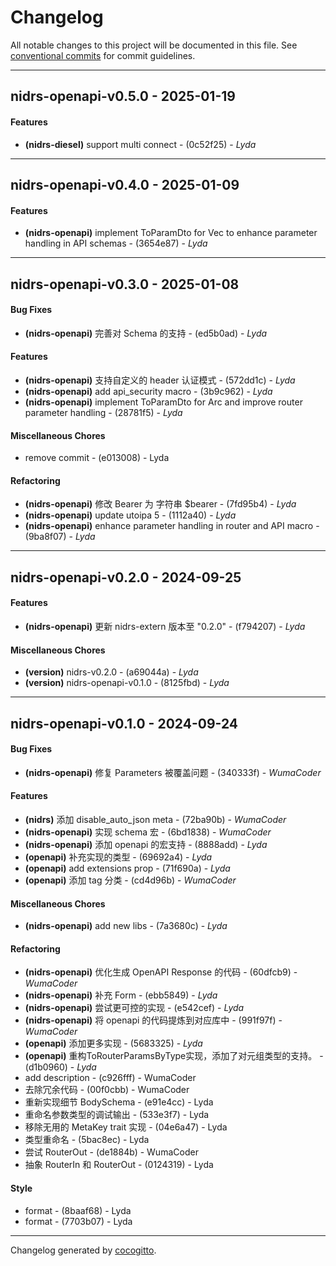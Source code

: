 # Changelog
All notable changes to this project will be documented in this file. See [conventional commits](https://www.conventionalcommits.org/) for commit guidelines.

- - -
## nidrs-openapi-v0.5.0 - 2025-01-19
#### Features
- **(nidrs-diesel)** support multi connect - (0c52f25) - *Lyda*

- - -

## nidrs-openapi-v0.4.0 - 2025-01-09
#### Features
- **(nidrs-openapi)** implement ToParamDto for Vec<T> to enhance parameter handling in API schemas - (3654e87) - *Lyda*

- - -

## nidrs-openapi-v0.3.0 - 2025-01-08
#### Bug Fixes
- **(nidrs-openapi)** 完善对 Schema 的支持 - (ed5b0ad) - *Lyda*
#### Features
- **(nidrs-openapi)** 支持自定义的 header 认证模式 - (572dd1c) - *Lyda*
- **(nidrs-openapi)** add api_security macro - (3b9c962) - *Lyda*
- **(nidrs-openapi)** implement ToParamDto for Arc<T> and improve router parameter handling - (28781f5) - *Lyda*
#### Miscellaneous Chores
- remove commit - (e013008) - Lyda
#### Refactoring
- **(nidrs-openapi)** 修改 Bearer 为 字符串 $bearer - (7fd95b4) - *Lyda*
- **(nidrs-openapi)** update utoipa 5 - (1112a40) - *Lyda*
- **(nidrs-openapi)** enhance parameter handling in router and API macro - (9ba8f07) - *Lyda*

- - -

## nidrs-openapi-v0.2.0 - 2024-09-25
#### Features
- **(nidrs-openapi)** 更新 nidrs-extern 版本至 "0.2.0" - (f794207) - *Lyda*
#### Miscellaneous Chores
- **(version)** nidrs-v0.2.0 - (a69044a) - *Lyda*
- **(version)** nidrs-openapi-v0.1.0 - (8125fbd) - *Lyda*

- - -

## nidrs-openapi-v0.1.0 - 2024-09-24
#### Bug Fixes
- **(nidrs-openapi)** 修复 Parameters 被覆盖问题 - (340333f) - *WumaCoder*
#### Features
- **(nidrs)** 添加 disable_auto_json meta - (72ba90b) - *WumaCoder*
- **(nidrs-openapi)** 实现 schema 宏 - (6bd1838) - *WumaCoder*
- **(nidrs-openapi)** 添加 openapi 的宏支持 - (8888add) - *Lyda*
- **(openapi)** 补充实现的类型 - (69692a4) - *Lyda*
- **(openapi)** add extensions prop - (71f690a) - *Lyda*
- **(openapi)** 添加 tag 分类 - (cd4d96b) - *WumaCoder*
#### Miscellaneous Chores
- **(nidrs-openapi)** add new libs - (7a3680c) - *Lyda*
#### Refactoring
- **(nidrs-openapi)** 优化生成 OpenAPI Response 的代码 - (60dfcb9) - *WumaCoder*
- **(nidrs-openapi)** 补充 Form - (ebb5849) - *Lyda*
- **(nidrs-openapi)** 尝试更可控的实现 - (e542cef) - *Lyda*
- **(nidrs-openapi)** 将 openapi 的代码提炼到对应库中 - (991f97f) - *WumaCoder*
- **(openapi)** 添加更多实现 - (5683325) - *Lyda*
- **(openapi)** 重构ToRouterParamsByType实现，添加了对元组类型的支持。 - (d1b0960) - *Lyda*
- add description - (c926fff) - WumaCoder
- 去除冗余代码 - (00f0cbb) - WumaCoder
- 重新实现细节 BodySchema - (e91e4cc) - Lyda
- 重命名参数类型的调试输出 - (533e3f7) - Lyda
- 移除无用的 MetaKey trait 实现 - (04e6a47) - Lyda
- 类型重命名 - (5bac8ec) - Lyda
- 尝试 RouterOut - (de1884b) - WumaCoder
- 抽象 RouterIn 和 RouterOut - (0124319) - Lyda
#### Style
- format - (8baaf68) - Lyda
- format - (7703b07) - Lyda

- - -

Changelog generated by [cocogitto](https://github.com/cocogitto/cocogitto).